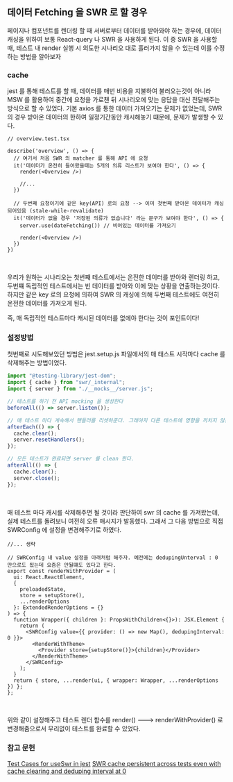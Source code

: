 ## 데이터 Fetching 을 SWR 로 할 경우

페이지나 컴포넌트를 렌더링 할 때 서버로부터 데이터를 받아와야 하는 경우에, 데이터 캐싱을 위하여 보통 React-query 나 SWR 을 사용하게 된다. 이 중 SWR 을 사용할 때, 테스트 내 render 실행 시 의도한 시나리오 대로 흘러가지 않을 수 있는데 이를 수정하는 방법을 알아보자

### cache

jest 를 통해 테스트를 할 때, 데이터를 매번 비용을 지불하여 불러오는것이 아니라 MSW 를 활용하여 중간에 요청을 가로챈 뒤 시나리오에 맞는 응답을 대신 전달해주는 방식으로 할 수 있었다. 기본 axios 를 통한 데이터 가져오기는 문제가 없었는데, SWR 의 경우 받아온 데이터의 한하여 일정기간동안 캐시해놓기 떄문에, 문제가 발생할 수 있다. <br />

```tsx
// overview.test.tsx

describe('overview', () => {
  // 여기서 처음 SWR 의 matcher 를 통해 API 에 요청
  it('데이터가 온전히 들어왔을때는 5개의 의류 리스트가 보여야 한다', () => {
    render(<Overview />)

    //...
  })

  // 두번째 요청이기에 같은 key(API) 로의 요청 --> 이미 첫번째 받아온 데이터가 캐싱되어있음 (stale-while-revalidate)
  it('데이터가 없을 경우 '저장된 의류가 없습니다' 라는 문구가 보여야 한다', () => {
    server.use(dateFetching()) // 비어있는 데이터를 가져오기

    render(<Overview />)
  })
})

```

<br />

우리가 원하는 시나리오는 첫번째 테스트에서는 온전한 데이터를 받아와 렌더링 하고, 두번쨰 독립적인 테스트에서는 빈 데이터를 받아와 이에 맞는 상황을 연출하는것이다. 하지만 같은 key 로의 요청에 의하여 SWR 의 캐싱에 의해 두번째 테스트에도 여전히 온전한 데이터를 가져오게 된다. <br />

즉, 매 독립적인 테스트마다 캐시된 데이터를 없에야 한다는 것이 포인트이다!

### 설정방법

첫번째로 시도해보았던 방법은 jest.setup.js 파일에서의 매 태스트 시작마다 cache 를 삭제해주는 방법이었다. <br />

```js
import "@testing-library/jest-dom";
import { cache } from "swr/_internal";
import { server } from "./__mocks__/server.js";

// 테스트를 하기 전 API mocking 을 생성한다
beforeAll(() => server.listen());

// 매 테스트 마다 계속해서 핸들러를 리셋하준다. 그래야지 다른 테스트에 영향을 끼치지 않는다.
afterEach(() => {
  cache.clear();
  server.resetHandlers();
});

// 모든 테스트가 완료되면 server 를 clean 한다.
afterAll(() => {
  cache.clear();
  server.close();
});
```

<br />

매 테스트 마다 캐시를 삭제해주면 될 것이라 판단하여 swr 의 cache 를 가져왔는데, 실제 테스트를 돌려보니 여전히 오류 매시지가 발동했다. 그래서 그 다음 방법으로 직접 SWRConfig 에 설정을 변경해주기로 하였다. <br />

```tsx
//... 생략

// SWRConfig 내 value 설정을 아래처럼 해주자. 예전에는 dedupingUnterval : 0 만으로도 됬는데 요즘은 안될떄도 있다고 한다.
export const renderWithProvider = (
  ui: React.ReactElement,
  {
    preloadedState,
    store = setupStore(),
    ...renderOptions
  }: ExtendedRenderOptions = {}
) => {
  function Wrapper({ children }: PropsWithChildren<{}>): JSX.Element {
    return (
      <SWRConfig value={{ provider: () => new Map(), dedupingInterval: 0 }}>
        <RenderWithTheme>
          <Provider store={setupStore()}>{children}</Provider>
        </RenderWithTheme>
      </SWRConfig>
    );
  }
  return { store, ...render(ui, { wrapper: Wrapper, ...renderOptions }) };
};
```

<br />

위와 같이 설정해주고 테스트 렌더 함수를 render() ---> renderWithProvider() 로 변경해줌으로서 무리없이 테스트를 완료할 수 있었다.

### 참고 문헌

<a href="https://github.com/vercel/swr/discussions/617" target="_blank" >Test Cases for useSwr in jest</a>
<a href="https://github.com/vercel/swr/issues/781" target="_blank" >SWR cache persistent across tests even with cache clearing and deduping interval at 0</a>
